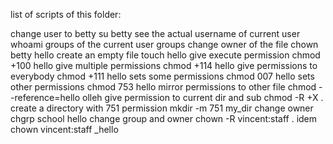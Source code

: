 list of scripts of this folder:

change user to betty				su betty
see the actual username of current user		whoami
groups of the current user			groups
change owner of the file			chown betty hello
create an empty file				touch hello
give execute permission				chmod +100 hello
give multiple permissions			chmod +114 hello
give permissions to everybody			chmod +111 hello
sets some permissions				chmod 007 hello
sets other permissions				chmod 753 hello
mirror permissions to other file		chmod --reference=hello olleh
give permission to current dir and sub		chmod -R +X .
create a directory with 751 permission		mkdir -m 751 my_dir
change owner					chgrp school hello
change group and owner				chown -R vincent:staff .
idem						chown vincent:staff _hello
